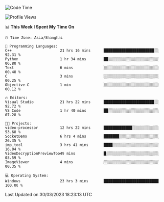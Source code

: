 <!--START_SECTION:waka-->
![Code Time](http://img.shields.io/badge/Code%20Time-821%20hrs%205%20mins-blue)

![Profile Views](http://img.shields.io/badge/Profile%20Views-4-blue)

📊 **This Week I Spent My Time On** 

```text
🕑︎ Time Zone: Asia/Shanghai

💬 Programming Languages: 
C++                      21 hrs 16 mins      ███████████████████████░░   92.31 % 
Python                   1 hr 34 mins        ██░░░░░░░░░░░░░░░░░░░░░░░   06.80 % 
Text                     6 mins              ░░░░░░░░░░░░░░░░░░░░░░░░░   00.48 % 
C                        3 mins              ░░░░░░░░░░░░░░░░░░░░░░░░░   00.25 % 
Objective-C              1 min               ░░░░░░░░░░░░░░░░░░░░░░░░░   00.12 % 

🔥 Editors: 
Visual Studio            21 hrs 22 mins      ███████████████████████░░   92.72 % 
VS Code                  1 hr 40 mins        ██░░░░░░░░░░░░░░░░░░░░░░░   07.28 % 

🐱‍💻 Projects: 
video-processor          12 hrs 22 mins      █████████████░░░░░░░░░░░░   53.68 % 
SocketDemo               6 hrs 4 mins        ███████░░░░░░░░░░░░░░░░░░   26.35 % 
imp_tool                 3 hrs 41 mins       ████░░░░░░░░░░░░░░░░░░░░░   16.04 % 
VideoDecryptionPreviewToo49 mins             █░░░░░░░░░░░░░░░░░░░░░░░░   03.59 % 
ImageViewer              4 mins              ░░░░░░░░░░░░░░░░░░░░░░░░░   00.35 % 

💻 Operating System: 
Windows                  23 hrs 3 mins       █████████████████████████   100.00 % 
```


 Last Updated on 30/03/2023 18:23:13 UTC
<!--END_SECTION:waka-->